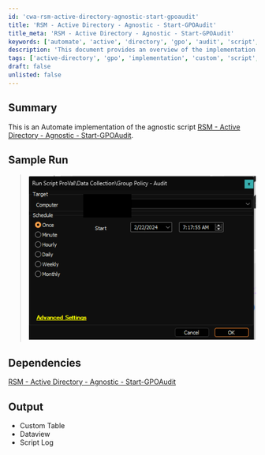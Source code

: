 ```yaml
---
id: 'cwa-rsm-active-directory-agnostic-start-gpoaudit'
title: 'RSM - Active Directory - Agnostic - Start-GPOAudit'
title_meta: 'RSM - Active Directory - Agnostic - Start-GPOAudit'
keywords: ['automate', 'active', 'directory', 'gpo', 'audit', 'script', 'implementation']
description: 'This document provides an overview of the implementation of the agnostic script RSM - Active Directory - Agnostic - Start-GPOAudit within ConnectWise Automate, detailing its dependencies, sample runs, and expected output including custom tables and script logs.'
tags: ['active-directory', 'gpo', 'implementation', 'custom', 'script', 'log']
draft: false
unlisted: false
---
```

## Summary

This is an Automate implementation of the agnostic script [RSM - Active Directory - Agnostic - Start-GPOAudit](https://proval.itglue.com/DOC-5078775-7457846).

## Sample Run

> ![Sample Run](../../../static/img/Group-Policy---Audit/image_1.png)

## Dependencies

[RSM - Active Directory - Agnostic - Start-GPOAudit](https://proval.itglue.com/DOC-5078775-7457846)

## Output

- Custom Table
- Dataview
- Script Log



